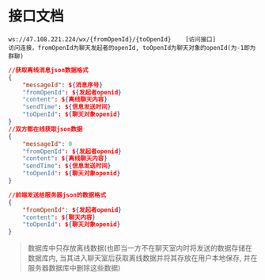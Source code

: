 # 接口文档

```text
ws://47.108.221.224/wx/{fromOpenId}/{toOpenId}    [访问接口]
访问连接，fromOpenId为聊天发起者的openId, toOpenId为聊天对象的openId(为-1即为群聊)
```

```json
//获取离线消息json数据格式
{
    "messageId": ${消息序号}
    "fromOpenId": ${发起者openid}
    "content": ${离线聊天内容}
	"sendTime": ${信息发送时间}
	"toOpenId": ${聊天对象openid}
}
//双方都在线获取json数据
{
    "messageId": 0
    "fromOpenId": ${发起者openid}
    "content": ${离线聊天内容}
	"sendTime": ${信息发送时间}
	"toOpenId": ${聊天对象openid}
}
```

```json
//前端发送给服务器json的数据格式
{
    "fromOpenId": ${发起者openid}
    "content": ${聊天内容}
	"toOpenId": ${聊天对象openid}
}
```

> 数据库中只存放离线数据(也即当一方不在聊天室内时将发送的数据存储在数据库内, 当其进入聊天室后获取离线数据并将其存放在用户本地保存, 并在服务器数据库中删除这些数据)